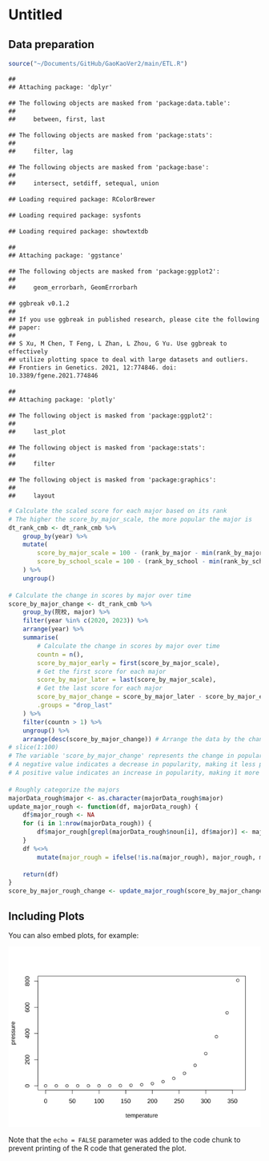 Untitled
================

## Data preparation

``` r
source("~/Documents/GitHub/GaoKaoVer2/main/ETL.R")
```

    ## 
    ## Attaching package: 'dplyr'

    ## The following objects are masked from 'package:data.table':
    ## 
    ##     between, first, last

    ## The following objects are masked from 'package:stats':
    ## 
    ##     filter, lag

    ## The following objects are masked from 'package:base':
    ## 
    ##     intersect, setdiff, setequal, union

    ## Loading required package: RColorBrewer

    ## Loading required package: sysfonts

    ## Loading required package: showtextdb

    ## 
    ## Attaching package: 'ggstance'

    ## The following objects are masked from 'package:ggplot2':
    ## 
    ##     geom_errorbarh, GeomErrorbarh

    ## ggbreak v0.1.2
    ## 
    ## If you use ggbreak in published research, please cite the following
    ## paper:
    ## 
    ## S Xu, M Chen, T Feng, L Zhan, L Zhou, G Yu. Use ggbreak to effectively
    ## utilize plotting space to deal with large datasets and outliers.
    ## Frontiers in Genetics. 2021, 12:774846. doi: 10.3389/fgene.2021.774846

    ## 
    ## Attaching package: 'plotly'

    ## The following object is masked from 'package:ggplot2':
    ## 
    ##     last_plot

    ## The following object is masked from 'package:stats':
    ## 
    ##     filter

    ## The following object is masked from 'package:graphics':
    ## 
    ##     layout

``` r
# Calculate the scaled score for each major based on its rank
# The higher the score_by_major_scale, the more popular the major is
dt_rank_cmb <- dt_rank_cmb %>%
    group_by(year) %>%
    mutate(
        score_by_major_scale = 100 - (rank_by_major - min(rank_by_major)) / (max(rank_by_major) - min(rank_by_major)) * 100,
        score_by_school_scale = 100 - (rank_by_school - min(rank_by_school)) / (max(rank_by_school) - min(rank_by_school)) * 100
    ) %>%
    ungroup()

# Calculate the change in scores by major over time
score_by_major_change <- dt_rank_cmb %>%
    group_by(院校, major) %>%
    filter(year %in% c(2020, 2023)) %>%
    arrange(year) %>%
    summarise(
        # Calculate the change in scores by major over time
        countn = n(),
        score_by_major_early = first(score_by_major_scale),
        # Get the first score for each major
        score_by_major_later = last(score_by_major_scale),
        # Get the last score for each major
        score_by_major_change = score_by_major_later - score_by_major_early, # Calculate the change in scores
        .groups = "drop_last"
    ) %>%
    filter(countn > 1) %>%
    ungroup() %>%
    arrange(desc(score_by_major_change)) # Arrange the data by the change in scores in descending order
# slice(1:100)
# The variable 'score_by_major_change' represents the change in popularity of a major.
# A negative value indicates a decrease in popularity, making it less popular.
# A positive value indicates an increase in popularity, making it more popular.

# Roughly categorize the majors
majorData_rough$major <- as.character(majorData_rough$major)
update_major_rough <- function(df, majorData_rough) {
    df$major_rough <- NA
    for (i in 1:nrow(majorData_rough)) {
        df$major_rough[grepl(majorData_rough$noun[i], df$major)] <- majorData_rough$major[i]
    }
    df %<>%
        mutate(major_rough = ifelse(!is.na(major_rough), major_rough, major))

    return(df)
}
score_by_major_rough_change <- update_major_rough(score_by_major_change, majorData_rough)
```

## Including Plots

You can also embed plots, for example:

![](Analysis_files/figure-gfm/pressure-1.png)<!-- -->

Note that the `echo = FALSE` parameter was added to the code chunk to
prevent printing of the R code that generated the plot.

